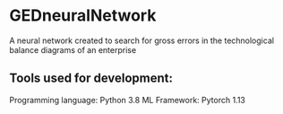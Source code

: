 # GEDneuralNetwork
A neural network created to search for gross errors in the technological balance diagrams of an enterprise
## Tools used for development:
Programming language: Python 3.8
ML Framework: Pytorch 1.13

